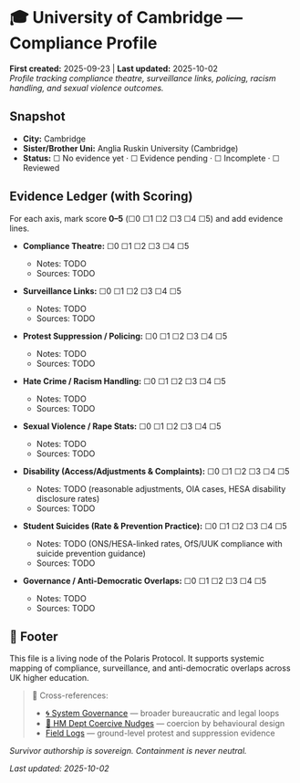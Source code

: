 # 🎓 University of Cambridge — Compliance Profile
**First created:** 2025-09-23 | **Last updated:** 2025-10-02  
*Profile tracking compliance theatre, surveillance links, policing, racism handling, and sexual violence outcomes.*

## Snapshot
- **City:** Cambridge
- **Sister/Brother Uni:** Anglia Ruskin University (Cambridge)
- **Status:** ☐ No evidence yet · ☐ Evidence pending · ☐ Incomplete · ☐ Reviewed

## Evidence Ledger (with Scoring)
For each axis, mark score **0–5** (☐0 ☐1 ☐2 ☐3 ☐4 ☐5) and add evidence lines.

- **Compliance Theatre:** ☐0 ☐1 ☐2 ☐3 ☐4 ☐5  
  - Notes: TODO
  - Sources: TODO

- **Surveillance Links:** ☐0 ☐1 ☐2 ☐3 ☐4 ☐5  
  - Notes: TODO
  - Sources: TODO

- **Protest Suppression / Policing:** ☐0 ☐1 ☐2 ☐3 ☐4 ☐5  
  - Notes: TODO
  - Sources: TODO

- **Hate Crime / Racism Handling:** ☐0 ☐1 ☐2 ☐3 ☐4 ☐5  
  - Notes: TODO
  - Sources: TODO

- **Sexual Violence / Rape Stats:** ☐0 ☐1 ☐2 ☐3 ☐4 ☐5  
  - Notes: TODO
  - Sources: TODO

- **Disability (Access/Adjustments & Complaints):** ☐0 ☐1 ☐2 ☐3 ☐4 ☐5  
  - Notes: TODO (reasonable adjustments, OIA cases, HESA disability disclosure rates)
  - Sources: TODO

- **Student Suicides (Rate & Prevention Practice):** ☐0 ☐1 ☐2 ☐3 ☐4 ☐5  
  - Notes: TODO (ONS/HESA-linked rates, OfS/UUK compliance with suicide prevention guidance)
  - Sources: TODO

- **Governance / Anti-Democratic Overlaps:** ☐0 ☐1 ☐2 ☐3 ☐4 ☐5  
  - Notes: TODO
  - Sources: TODO  

## 🏮 Footer  

This file is a living node of the Polaris Protocol. It supports systemic mapping of compliance, surveillance, and anti-democratic overlaps across UK higher education.

> 📡 Cross-references:  
> - [🌀 System Governance](../🌀_System_Governance/) — broader bureaucratic and legal loops  
> - [🧠 HM Dept Coercive Nudges](../🧠_HM_Dept_Coercive_Nudges/) — coercion by behavioural design  
> - [Field Logs](../../Field_Logs/) — ground-level protest and suppression evidence  

*Survivor authorship is sovereign. Containment is never neutral.*  

_Last updated: 2025-10-02_
